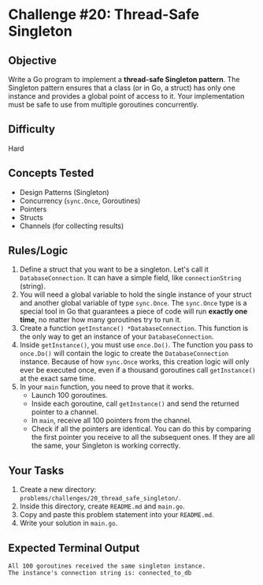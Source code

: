 # Challenge #20: Thread-Safe Singleton

## Objective
Write a Go program to implement a **thread-safe Singleton pattern**. The Singleton pattern ensures that a class (or in Go, a struct) has only one instance and provides a global point of access to it. Your implementation must be safe to use from multiple goroutines concurrently.

## Difficulty
Hard

## Concepts Tested
* Design Patterns (Singleton)
* Concurrency (`sync.Once`, Goroutines)
* Pointers
* Structs
* Channels (for collecting results)

## Rules/Logic
1.  Define a struct that you want to be a singleton. Let's call it `DatabaseConnection`. It can have a simple field, like `connectionString` (string).
2.  You will need a global variable to hold the single instance of your struct and another global variable of type `sync.Once`. The `sync.Once` type is a special tool in Go that guarantees a piece of code will run **exactly one time**, no matter how many goroutines try to run it.
3.  Create a function `getInstance() *DatabaseConnection`. This function is the only way to get an instance of your `DatabaseConnection`.
4.  Inside `getInstance()`, you must use `once.Do()`. The function you pass to `once.Do()` will contain the logic to create the `DatabaseConnection` instance. Because of how `sync.Once` works, this creation logic will only ever be executed once, even if a thousand goroutines call `getInstance()` at the exact same time.
5.  In your `main` function, you need to prove that it works.
    * Launch 100 goroutines.
    * Inside each goroutine, call `getInstance()` and send the returned pointer to a channel.
    * In `main`, receive all 100 pointers from the channel.
    * Check if all the pointers are identical. You can do this by comparing the first pointer you receive to all the subsequent ones. If they are all the same, your Singleton is working correctly.

## Your Tasks
1.  Create a new directory: `problems/challenges/20_thread_safe_singleton/`.
2.  Inside this directory, create `README.md` and `main.go`.
3.  Copy and paste this problem statement into your `README.md`.
4.  Write your solution in `main.go`.

## Expected Terminal Output
```text
All 100 goroutines received the same singleton instance.
The instance's connection string is: connected_to_db